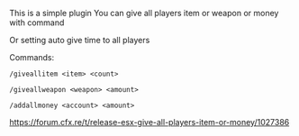 This is a simple plugin
You can give all players item or weapon or money with command

Or setting auto give time to all players

Commands:
```
/giveallitem <item> <count>

/giveallweapon <weapon> <amount>

/addallmoney <account> <amount>
```

https://forum.cfx.re/t/release-esx-give-all-players-item-or-money/1027386
